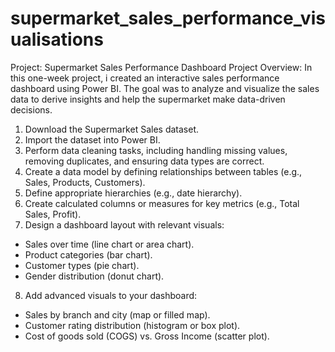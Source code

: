 # supermarket_sales_performance_visualisations
Project: Supermarket Sales Performance Dashboard
Project Overview:
In this one-week project, i created an interactive sales performance dashboard using
Power BI. The goal was to analyze and visualize the sales data to derive insights and help the
supermarket make data-driven decisions.


1. Download the Supermarket Sales dataset.
2. Import the dataset into Power BI.
3. Perform data cleaning tasks, including handling missing values, removing duplicates, and
ensuring data types are correct.
4. Create a data model by defining relationships between tables (e.g., Sales, Products,
Customers).
5. Define appropriate hierarchies (e.g., date hierarchy).
6. Create calculated columns or measures for key metrics (e.g., Total Sales, Profit).
7. Design a dashboard layout with relevant visuals:
- Sales over time (line chart or area chart).
- Product categories (bar chart).
- Customer types (pie chart).
- Gender distribution (donut chart).
8. Add advanced visuals to your dashboard:
- Sales by branch and city (map or filled map).
- Customer rating distribution (histogram or box plot).
- Cost of goods sold (COGS) vs. Gross Income (scatter plot).
